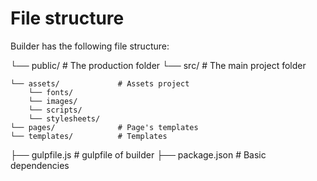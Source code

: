 # File structure

Builder has the following file structure:

└── public/					# The production folder
└── src/					# The main project folder

	└── assets/            	# Assets project
		└── fonts/          
		└── images/          
		└── scripts/   
		└── stylesheets/   
	└── pages/            	# Page's templates
	└── templates/          # Templates
├── gulpfile.js             # gulpfile of builder
├── package.json            # Basic dependencies